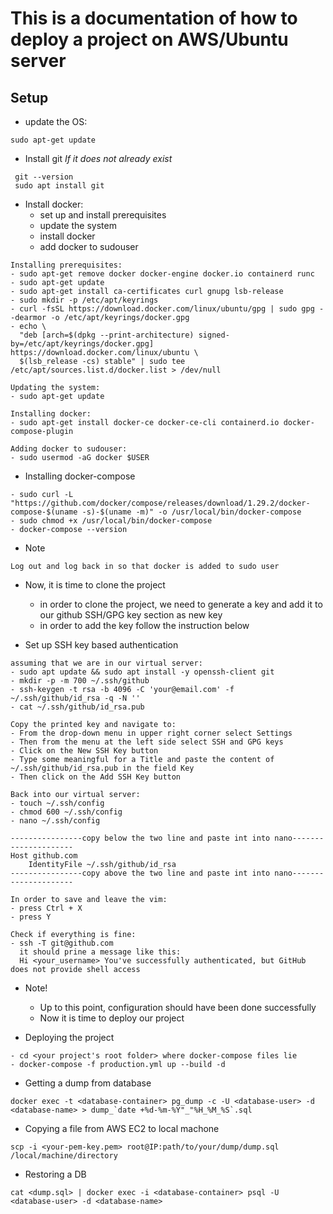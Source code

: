 # This is a documentation of how to deploy a project on AWS/Ubuntu server

## Setup


- update the OS:

```
sudo apt-get update
```

- Install git *If it does not already exist*

```
 git --version
 sudo apt install git
```

- Install docker:
  - set up and install prerequisites
  - update the system
  - install docker
  - add docker to sudouser

```
Installing prerequisites:
- sudo apt-get remove docker docker-engine docker.io containerd runc
- sudo apt-get update
- sudo apt-get install ca-certificates curl gnupg lsb-release
- sudo mkdir -p /etc/apt/keyrings
- curl -fsSL https://download.docker.com/linux/ubuntu/gpg | sudo gpg --dearmor -o /etc/apt/keyrings/docker.gpg
- echo \
  "deb [arch=$(dpkg --print-architecture) signed-by=/etc/apt/keyrings/docker.gpg] https://download.docker.com/linux/ubuntu \
  $(lsb_release -cs) stable" | sudo tee /etc/apt/sources.list.d/docker.list > /dev/null

Updating the system:
- sudo apt-get update

Installing docker:
- sudo apt-get install docker-ce docker-ce-cli containerd.io docker-compose-plugin

Adding docker to sudouser:
- sudo usermod -aG docker $USER
```

- Installing docker-compose

```
- sudo curl -L "https://github.com/docker/compose/releases/download/1.29.2/docker-compose-$(uname -s)-$(uname -m)" -o /usr/local/bin/docker-compose
- sudo chmod +x /usr/local/bin/docker-compose
- docker-compose --version
```

- Note
```
Log out and log back in so that docker is added to sudo user
```

- Now, it is time to clone the project
  - in order to clone the project, we need to generate a key and add it to our github SSH/GPG key section as new key
  - in order to add the key follow the instruction below


- Set up SSH key based authentication

```
assuming that we are in our virtual server:
- sudo apt update && sudo apt install -y openssh-client git
- mkdir -p -m 700 ~/.ssh/github
- ssh-keygen -t rsa -b 4096 -C 'your@email.com' -f ~/.ssh/github/id_rsa -q -N ''
- cat ~/.ssh/github/id_rsa.pub

Copy the printed key and navigate to:
- From the drop-down menu in upper right corner select Settings
- Then from the menu at the left side select SSH and GPG keys
- Click on the New SSH Key button
- Type some meaningful for a Title and paste the content of ~/.ssh/github/id_rsa.pub in the field Key
- Then click on the Add SSH Key button

Back into our virtual server:
- touch ~/.ssh/config
- chmod 600 ~/.ssh/config
- nano ~/.ssh/config

----------------copy below the two line and paste int into nano---------------------
Host github.com
    IdentityFile ~/.ssh/github/id_rsa
----------------copy above the two line and paste int into nano---------------------

In order to save and leave the vim:
- press Ctrl + X
- press Y

Check if everything is fine:
- ssh -T git@github.com
  it should prine a message like this:
  Hi <your_username> You've successfully authenticated, but GitHub does not provide shell access
```

- Note!
  - Up to this point, configuration should have been done successfully
  - Now it is time to deploy our project


- Deploying the project
```
- cd <your project's root folder> where docker-compose files lie
- docker-compose -f production.yml up --build -d 
```


- Getting a dump from database
```
docker exec -t <database-container> pg_dump -c -U <database-user> -d <database-name> > dump_`date +%d-%m-%Y"_"%H_%M_%S`.sql 
```

- Copying a file from AWS EC2 to local machone
```
scp -i <your-pem-key.pem> root@IP:path/to/your/dump/dump.sql /local/machine/directory
```

- Restoring a DB
```
cat <dump.sql> | docker exec -i <database-container> psql -U <database-user> -d <database-name>
```
